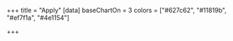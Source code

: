 +++
title = "Apply"
[data]
baseChartOn = 3
colors = ["#627c62", "#11819b", "#ef7f1a", "#4e1154"]

+++
